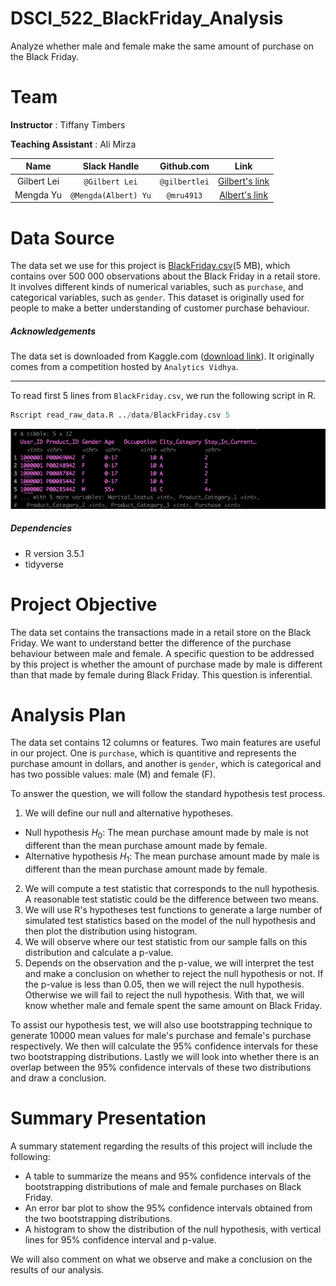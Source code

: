 # DSCI_522_BlackFriday_Analysis

Analyze whether male and female make the same amount of purchase on the Black Friday.

# Team

__Instructor__ : Tiffany Timbers

__Teaching Assistant__ : Ali Mirza

| Name  | Slack Handle | Github.com | Link |
| :------: | :---: | :----------: | :---: |
| Gilbert Lei | `@Gilbert Lei` | `@gilbertlei` | [Gilbert's link](https://github.ubc.ca/mds-2018-19/DSCI_522_proposal_junxiong)|
| Mengda Yu | `@Mengda(Albert) Yu` | `@mru4913` | [Albert's link](https://github.com/mru4913/DSCI_522_BlackFriday_Analysis) |

# Data Source

The data set we use for this project is [BlackFriday.csv](https://www.kaggle.com/mehdidag/black-friday)(5 MB), which contains over 500 000 observations about the Black Friday in a retail store. It involves different kinds of numerical variables, such as `purchase`, and categorical variables, such as `gender`. This dataset is originally used for people to make a better understanding of customer purchase behaviour.

##### Acknowledgements

The data set is downloaded from Kaggle.com ([download link](https://www.kaggle.com/mehdidag/black-friday)). It
originally comes from a competition hosted by `Analytics Vidhya`.

---
To read first 5 lines from `BlackFriday.csv`, we run the following script in R.

```R
Rscript read_raw_data.R ../data/BlackFriday.csv 5
```
![raw data](./imgs/read_raw_data_R.png)

##### Dependencies

- R version 3.5.1
- tidyverse

# Project Objective

The data set contains the transactions made in a retail store on the Black Friday. We want to understand better the difference of the purchase behaviour between male and female. A specific question to be addressed by this project is whether the amount of purchase made by male is different than that made by female during Black Friday. This question is inferential.

# Analysis Plan

The data set contains 12 columns or features. Two main features are useful in our project. One is `purchase`, which is quantitive and represents the purchase amount in dollars, and another is `gender`, which is categorical and has two possible values: male (M) and female (F).

To answer the question, we will follow the standard hypothesis test process.

1. We will define our null and alternative hypotheses.
  - Null hypothesis $H_0$: The mean purchase amount made by male is not different than the mean purchase amount made by female.
  - Alternative hypothesis $H_1$: The mean purchase amount made by male is different than the mean purchase amount made by female.
2. We will compute a test statistic that corresponds to the null hypothesis. A reasonable test statistic could be the difference between two means.
3. We will use R's hypotheses test functions to generate a large number of simulated test statistics based on the model of the null hypothesis and then plot the distribution using histogram.
4. We will observe where our test statistic from our sample falls on this distribution and calculate a p-value.
5. Depends on the observation and the p-value, we will interpret the test and make a conclusion on whether to reject the null hypothesis or not. If the p-value is less than 0.05, then we will reject the null hypothesis. Otherwise we will fail to reject the null hypothesis. With that, we will know whether male and female spent the same amount on Black Friday.  

To assist our hypothesis test, we will also use bootstrapping technique to generate 10000 mean values for male's purchase and female's purchase respectively. We then will calculate the 95% confidence intervals for these two bootstrapping distributions. Lastly we will look into whether there is an overlap between the 95% confidence intervals of these two distributions and draw a conclusion.

# Summary Presentation

A summary statement regarding the results of this project will include the following:

- A table to summarize the means and 95% confidence intervals of the bootstrapping distributions of male and female purchases on Black Friday.  
- An error bar plot to show the 95% confidence intervals obtained from the two bootstrapping distributions.  
- A histogram to show the distribution of the null hypothesis, with vertical lines for 95% confidence interval and p-value.  

We will also comment on what we observe and make a conclusion on the results of our analysis.
